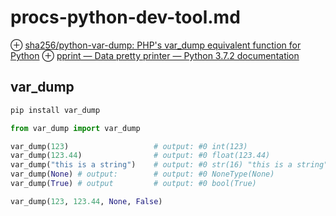 # procs-python-dev-tool.md
⊕ [sha256/python-var-dump: PHP's var_dump equivalent function for Python](https://github.com/sha256/python-var-dump)
⊕ [pprint — Data pretty printer — Python 3.7.2 documentation](https://docs.python.org/3/library/pprint.html)

## var_dump
```sh
pip install var_dump
```
```python
from var_dump import var_dump

var_dump(123)                   # output: #0 int(123)
var_dump(123.44)                # output: #0 float(123.44)
var_dump("this is a string")    # output: #0 str(16) "this is a string"
var_dump(None) # output:        # output: #0 NoneType(None)
var_dump(True) # output         # output: #0 bool(True)

var_dump(123, 123.44, None, False)
```

